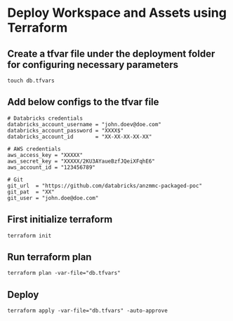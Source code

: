 # Deploy Workspace and Assets using Terraform

## Create a tfvar file under the deployment folder for configuring necessary parameters
```
touch db.tfvars
```

## Add below configs to the tfvar file
```
# Databricks credentials
databricks_account_username = "john.doev@doe.com"
databricks_account_password = "XXXX$"
databricks_account_id       = "XX-XX-XX-XX-XX"

# AWS credentials
aws_access_key = "XXXXX"
aws_secret_key = "XXXXX/2KU3AYaueBzfJQeiXFqhE6"
aws_account_id = "123456789"

# Git
git_url  = "https://github.com/databricks/anzmmc-packaged-poc"
git_pat  = "XX"
git_user = "john.doe@doe.com"
```


## First initialize terraform

```
terraform init
```

## Run terraform plan
```
terraform plan -var-file="db.tfvars"
```

## Deploy 
```
terraform apply -var-file="db.tfvars" -auto-approve
```

